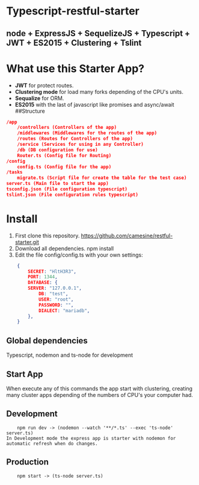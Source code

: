 # Typescript-restful-starter
node + ExpressJS + SequelizeJS + Typescript + JWT + ES2015 + Clustering + Tslint
------------
# What use this Starter App?
- **JWT** for protect routes.
- **Clustering mode** for load many forks depending of the CPU's units.
- **Sequalize** for ORM.
- **ES2015** with the last of javascript like promises and async/await
##Structure
```json
/app
	/controllers (Controllers of the app)
	/middlewares (Middlewares for the routes of the app)
	/routes (Routes for Controllers of the app)
	/service (Services for using in any Controller)
	/db (DB configuration for use)
	Router.ts (Config file for Routing)
/config
	config.ts (Config file for the app)
/tasks
	migrate.ts (Script file for create the table for the test case)
server.ts (Main file to start the app)
tsconfig.json (File configuration typescript)
tslint.json (File configuration rules typescript)
```
# Install
1. First clone this repository.
		https://github.com/camesine/restful-starter.git
2. Download all dependencies.
		npm install
3. Edit the file config/config.ts with your own settings:
```json
	{
		SECRET: "HltH3R3",
		PORT: 1344,
		DATABASE: {
		SERVER: "127.0.0.1",
			DB: "test",
			USER: "root",
			PASSWORD: "",
			DIALECT: "mariadb",
		},
	}
```
## Global dependencies
Typescript, nodemon and ts-node for development
## Start App
When execute any of this commands the app start with clustering, creating many cluster apps depending of the numbers of CPU's your computer had.
## Development
		npm run dev -> (nodemon --watch '**/*.ts' --exec 'ts-node' server.ts)
	In Development mode the express app is starter with nodemon for automatic refresh when do changes.
## Production
		npm start -> (ts-node server.ts)
